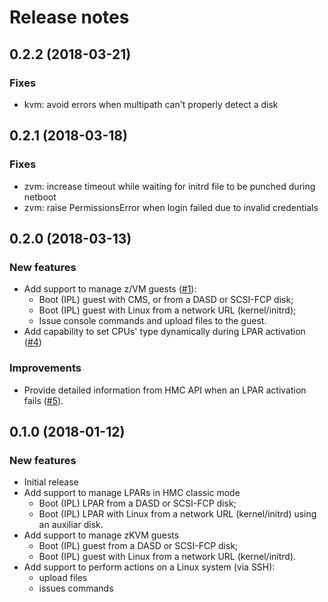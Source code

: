 # Release notes

## 0.2.2 (2018-03-21)

### Fixes

- kvm: avoid errors when multipath can't properly detect a disk

## 0.2.1 (2018-03-18)

### Fixes

- zvm: increase timeout while waiting for initrd file to be punched during netboot
- zvm: raise PermissionsError when login failed due to invalid credentials

## 0.2.0 (2018-03-13)

### New features

- Add support to manage z/VM guests ([#1](https://gitlab.com/tessia-project/tessia-baselib/issues/1)):
    - Boot (IPL) guest with CMS, or from a DASD or SCSI-FCP disk;
    - Boot (IPL) guest with Linux from a network URL (kernel/initrd);
    - Issue console commands and upload files to the guest.
- Add capability to set CPUs' type dynamically during LPAR activation ([#4](https://gitlab.com/tessia-project/tessia-baselib/issues/4))

### Improvements

- Provide detailed information from HMC API when an LPAR activation fails ([#5](https://gitlab.com/tessia-project/tessia-baselib/issues/5)).

## 0.1.0 (2018-01-12)

### New features

- Initial release
- Add support to manage LPARs in HMC classic mode
    - Boot (IPL) LPAR from a DASD or SCSI-FCP disk;
    - Boot (IPL) LPAR with Linux from a network URL (kernel/initrd) using an auxiliar disk.
- Add support to manage zKVM guests
    - Boot (IPL) guest from a DASD or SCSI-FCP disk;
    - Boot (IPL) guest with Linux from a network URL (kernel/initrd).
- Add support to perform actions on a Linux system (via SSH):
    - upload files
    - issues commands
